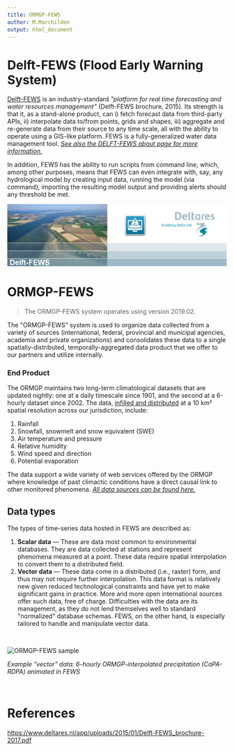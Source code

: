 ```yaml
---
title: ORMGP-FEWS
author: M.Marchildon
output: html_document
---
```



# Delft-FEWS (**F**lood **E**arly **W**arning **S**ystem)

[Delft-FEWS](https://www.deltares.nl/en/software-and-data/products/delft-fews-platform) is an industry-standard *"platform for real time forecasting and water resources management"* (Delft-FEWS brochure, 2015). Its strength is that it, as a stand-alone product, can i) fetch forecast data from third-party APIs, ii) interpolate data to/from points, grids and shapes, iii) aggregate and re-generate data from their source to any time scale, all with the ability to operate using a GIS-like platform. FEWS is a fully-generalized water data management tool. [*See also the DELFT-FEWS about page for more information.*](https://oss.deltares.nl/web/delft-fews/about-delft-fews)

In addition, FEWS has the ability to run scripts from command line, which, among other purposes, means that FEWS can even integrate with, say, any hydrological model by creating input data, running the model (via command), importing the resulting model output and providing alerts should any threshold be met.

![](fig/fews2019-splash.png)


# ORMGP-FEWS

> The ORMGP-FEWS system operates using version 2019.02.

The "ORMGP-FEWS" system is used to organize data collected from a variety of sources (international, federal, provincial and municipal agencies, academia and private organizations) and consolidates these data to a single spatially-distributed, temporally-aggregated data product that we offer to our partners and utilize internally.


### End Product
The ORMGP maintains two long-term climatological datasets that are updated nightly: one at a daily timescale since 1901, and the second at a 6-hourly dataset since 2002. The data, [infilled and distributed](/interpolants/fews/climate-interpolation.html) at a 10 km² spatial resolution across our jurisdiction, include:

1. Rainfall
2. Snowfall, snowmelt and snow equivalent (SWE)
3. Air temperature and pressure
4. Relative humidity
5. Wind speed and direction
6. Potential evaporation


The data support a wide variety of web services offered by the ORMGP where knowledge of past climactic conditions have a direct causal link to other monitored phenomena.  [*All data sources can be found here.*](/interpolants/sources/reference.html)


## Data types
The types of time-series data hosted in FEWS are described as:

1. **Scalar data** — These are data most common to environmental databases. They are data collected at stations and represent phenomena measured at a point.  These data require spatial interpolation to convert them to a distributed field.
1. **Vector data** — These data come in a distributed (i.e., raster) form, and thus may not require further interpolation.  This data format is relatively new given reduced technological constraints and have yet to make significant gains in practice. More and more open international sources offer such data, free of charge. Difficulties with the data are its management, as they do not lend themselves well to standard "normalized" database schemas.  FEWS, on the other hand, is especially tailored to handle and manipulate vector data.

<br>

![ORMGP-FEWS sample](fig/ORMGP-FEWS-sample1-slowed.gif)

*Example "vector" data: 6-hourly ORMGP-interpolated precipitation (CaPA-RDPA) animated in FEWS*

<br>

# References

https://www.deltares.nl/app/uploads/2015/01/Delft-FEWS_brochure-2017.pdf

